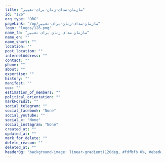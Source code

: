 ```yaml
---
title: "سازمان-صدای-زنان-برای-تغییر"
id: "126"
org_type: "ORG"
pageLink: "/op/سازمان-صدای-زنان-برای-تغییر"
logo: "logos/126.png"
name_fa: "سازمان صدای زنان برای تغییر"
name_en: ""
name_short: ""
location: ""
post_location: ""
internetAddress: ""
contact: ""
phone: ""
about: ""
expertise: ""
history: ""
manifest: ""
coc: ""
estimation_of_members: ""
political_orientation: ""
markForEdit: ""
social_telegram: ""
social_facebook: "None"
social_youtube: ""
social_x: "None"
social_instagram: "None"
created_at: ""
updated_at: ""
mark_for_delete: ""
delete_reason: ""
deleted_at: ""
headerBg: "background-image: linear-gradient(120deg, #fdfbfb 0%, #ebedee 100%);"
---
```

